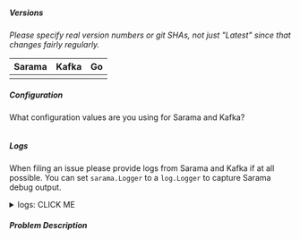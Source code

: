 ##### Versions

*Please specify real version numbers or git SHAs, not just "Latest" since that changes fairly regularly.*

| Sarama | Kafka | Go |
|--------|-------|----|
|  |  |  |

##### Configuration

What configuration values are you using for Sarama and Kafka?
``` go
```

##### Logs

When filing an issue please provide logs from Sarama and Kafka if at all
possible. You can set `sarama.Logger` to a `log.Logger` to capture Sarama debug
output.

<details><summary>logs: CLICK ME</summary>
<p>

```
```

</p>
</details>

##### Problem Description
